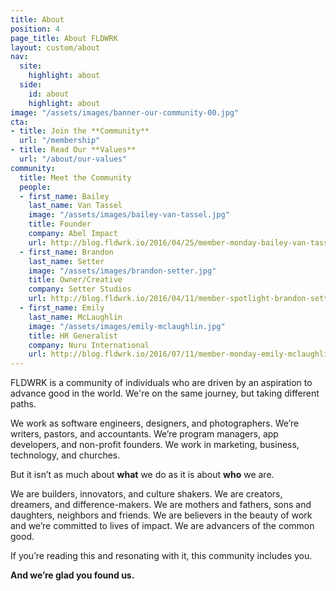 ```yaml
---
title: About
position: 4
page_title: About FLDWRK
layout: custom/about
nav:
  site:
    highlight: about
  side:
    id: about
    highlight: about
image: "/assets/images/banner-our-community-00.jpg"
cta:
- title: Join the **Community**
  url: "/membership"
- title: Read Our **Values**
  url: "/about/our-values"
community:
  title: Meet the Community
  people:
  - first_name: Bailey
    last_name: Van Tassel
    image: "/assets/images/bailey-van-tassel.jpg"
    title: Founder
    company: Abel Impact
    url: http://blog.fldwrk.io/2016/04/25/member-monday-bailey-van-tassel-of-abel-impact/
  - first_name: Brandon
    last_name: Setter
    image: "/assets/images/brandon-setter.jpg"
    title: Owner/Creative
    company: Setter Studios
    url: http://blog.fldwrk.io/2016/04/11/member-spotlight-brandon-setter/
  - first_name: Emily
    last_name: McLaughlin
    image: "/assets/images/emily-mclaughlin.jpg"
    title: HR Generalist
    company: Nuru International
    url: http://blog.fldwrk.io/2016/07/11/member-monday-emily-mclaughlin/
---
```


FLDWRK is a community of individuals who are driven by an aspiration to advance good in the world. We're on the same journey, but taking different paths.

We work as software engineers, designers, and photographers. We’re writers, pastors, and accountants. We’re program managers, app developers, and non-profit founders. We work in marketing, business, technology, and churches.

But it isn’t as much about **what** we do as it is about **who** we are.

We are builders, innovators, and culture shakers. We are creators, dreamers, and difference-makers. We are mothers and fathers, sons and daughters, neighbors and friends. We are believers in the beauty of work and we’re committed to lives of impact. We are advancers of the common good.

If you’re reading this and resonating with it, this community includes you.

**And we’re glad you found us.**
